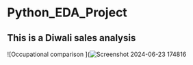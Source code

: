 # Python_EDA_Project 
## This is a Diwali sales analysis 

![Occupational comparison
](![Screenshot 2024-06-23 174816](https://github.com/MolyaRoshida03/Python_EDA_Project/assets/167167392/8fea7e3b-27e5-41fb-a1ec-ac359c539d37)

